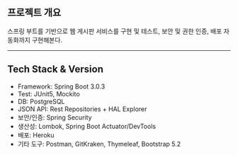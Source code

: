 ## 프로젝트 개요
스프링 부트를 기반으로 웹 게시판 서비스를 구현 및 테스트, 보안 및 권한 인증, 배포 자동화까지 구현해본다.

---
## Tech Stack & Version
- Framework: Spring Boot 3.0.3
- Test: JUnit5, Mockito
- DB: PostgreSQL
- JSON API: Rest Repositories + HAL Explorer
- 보안/인증: Spring Security
- 생산성: Lombok, Spring Boot Actuator/DevTools
- 배포: Heroku
- 기타 도구: Postman, GitKraken, Thymeleaf, Bootstrap 5.2